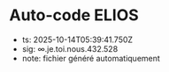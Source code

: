 # Auto-code ELIOS
- ts: 2025-10-14T05:39:41.750Z
- sig: ∞.je.toi.nous.432.528
- note: fichier généré automatiquement